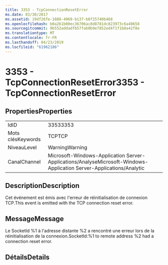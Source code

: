 ```yaml
---
title: 3353 - TcpConnectionResetError
ms.date: 03/30/2017
ms.assetid: 19df26fe-1088-4969-b137-b6f25740b468
ms.openlocfilehash: b0a261b00ec36706ac8d8781dc823973c6a40658
ms.sourcegitcommit: 9b552addadfb57fab0b9e7852ed4f1f1b8a42f8e
ms.translationtype: MT
ms.contentlocale: fr-FR
ms.lasthandoff: 04/23/2019
ms.locfileid: "61962186"
---
```

# <a name="3353---tcpconnectionreseterror"></a><span data-ttu-id="e482c-102">3353 - TcpConnectionResetError</span><span class="sxs-lookup"><span data-stu-id="e482c-102">3353 - TcpConnectionResetError</span></span>
## <a name="properties"></a><span data-ttu-id="e482c-103">Properties</span><span class="sxs-lookup"><span data-stu-id="e482c-103">Properties</span></span>  
  
|||  
|-|-|  
|<span data-ttu-id="e482c-104">Id</span><span class="sxs-lookup"><span data-stu-id="e482c-104">ID</span></span>|<span data-ttu-id="e482c-105">3353</span><span class="sxs-lookup"><span data-stu-id="e482c-105">3353</span></span>|  
|<span data-ttu-id="e482c-106">Mots clés</span><span class="sxs-lookup"><span data-stu-id="e482c-106">Keywords</span></span>|<span data-ttu-id="e482c-107">TCP</span><span class="sxs-lookup"><span data-stu-id="e482c-107">TCP</span></span>|  
|<span data-ttu-id="e482c-108">Niveau</span><span class="sxs-lookup"><span data-stu-id="e482c-108">Level</span></span>|<span data-ttu-id="e482c-109">Warning</span><span class="sxs-lookup"><span data-stu-id="e482c-109">Warning</span></span>|  
|<span data-ttu-id="e482c-110">Canal</span><span class="sxs-lookup"><span data-stu-id="e482c-110">Channel</span></span>|<span data-ttu-id="e482c-111">Microsoft-Windows-Application Server-Applications/Analyse</span><span class="sxs-lookup"><span data-stu-id="e482c-111">Microsoft-Windows-Application Server-Applications/Analytic</span></span>|  
  
## <a name="description"></a><span data-ttu-id="e482c-112">Description</span><span class="sxs-lookup"><span data-stu-id="e482c-112">Description</span></span>  
 <span data-ttu-id="e482c-113">Cet événement est émis avec l'erreur de réinitialisation de connexion TCP.</span><span class="sxs-lookup"><span data-stu-id="e482c-113">This event is emitted with the TCP connection reset error.</span></span>  
  
## <a name="message"></a><span data-ttu-id="e482c-114">Message</span><span class="sxs-lookup"><span data-stu-id="e482c-114">Message</span></span>  
 <span data-ttu-id="e482c-115">Le SocketId %1 à l'adresse distante %2 a rencontré une erreur lors de la réinitialisation de la connexion.</span><span class="sxs-lookup"><span data-stu-id="e482c-115">SocketId:%1 to remote address %2 had a connection reset error.</span></span>  
  
## <a name="details"></a><span data-ttu-id="e482c-116">Détails</span><span class="sxs-lookup"><span data-stu-id="e482c-116">Details</span></span>
